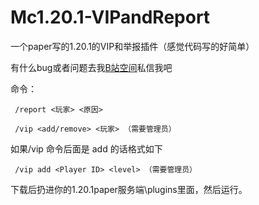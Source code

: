 # Mc1.20.1-VIPandReport
一个paper写的1.20.1的VIP和举报插件（感觉代码写的好简单）

有什么bug或者问题去我[B站空间](https://space.bilibili.com/677987717)私信我吧


命令：


     /report <玩家> <原因>

     /vip <add/remove> <玩家> （需要管理员）

     
如果/vip 命令后面是 add 的话格式如下

     /vip add <Player ID> <level> （需要管理员）


     
下载后扔进你的1.20.1paper服务端\plugins里面，然后运行。
